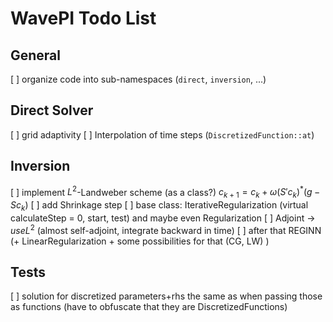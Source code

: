 # WavePI Todo List

## General 

[ ] organize code into sub-namespaces (`direct`, `inversion`, ...)

## Direct Solver

[ ] grid adaptivity
[ ] Interpolation of time steps (`DiscretizedFunction::at`)

## Inversion

[ ] implement $`L^2`$-Landweber scheme (as  a class?) $`c_{k+1} = c_k + \omega (S' c_k)^* (g - S c_k)`$
[ ] add Shrinkage step
[ ] base class: IterativeRegularization (virtual calculateStep = 0, start, test) and maybe even Regularization
[ ] Adjoint -> $`use L^2`$ (almost self-adjoint, integrate backward in time) 
[ ] after that REGINN (+ LinearRegularization + some possibilities for that (CG, LW) ) 

## Tests

[ ] solution for discretized parameters+rhs the same as when passing those as functions (have to obfuscate that they are DiscretizedFunctions)  